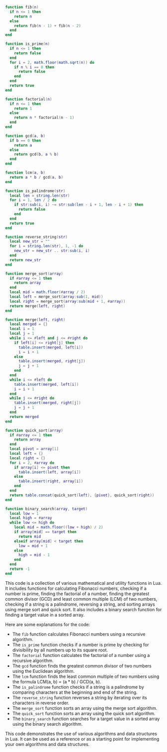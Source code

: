 ```lua
function fib(n)
  if n <= 1 then
    return n
  else
    return fib(n - 1) + fib(n - 2)
  end
end

function is_prime(n)
  if n <= 1 then
    return false
  end
  for i = 2, math.floor(math.sqrt(n)) do
    if n % i == 0 then
      return false
    end
  end
  return true
end

function factorial(n)
  if n <= 1 then
    return 1
  else
    return n * factorial(n - 1)
  end
end

function gcd(a, b)
  if b == 0 then
    return a
  else
    return gcd(b, a % b)
  end
end

function lcm(a, b)
  return a * b / gcd(a, b)
end

function is_palindrome(str)
  local len = string.len(str)
  for i = 1, len / 2 do
    if str:sub(i, i) ~= str:sub(len - i + 1, len - i + 1) then
      return false
    end
  end
  return true
end

function reverse_string(str)
  local new_str = ""
  for i = string.len(str), 1, -1 do
    new_str = new_str .. str:sub(i, i)
  end
  return new_str
end

function merge_sort(array)
  if #array <= 1 then
    return array
  end
  local mid = math.floor(#array / 2)
  local left = merge_sort(array:sub(1, mid))
  local right = merge_sort(array:sub(mid + 1, #array))
  return merge(left, right)
end

function merge(left, right)
  local merged = {}
  local i = 1
  local j = 1
  while i <= #left and j <= #right do
    if left[i] <= right[j] then
      table.insert(merged, left[i])
      i = i + 1
    else
      table.insert(merged, right[j])
      j = j + 1
    end
  end
  while i <= #left do
    table.insert(merged, left[i])
    i = i + 1
  end
  while j <= #right do
    table.insert(merged, right[j])
    j = j + 1
  end
  return merged
end

function quick_sort(array)
  if #array <= 1 then
    return array
  end
  local pivot = array[1]
  local left = {}
  local right = {}
  for i = 2, #array do
    if array[i] <= pivot then
      table.insert(left, array[i])
    else
      table.insert(right, array[i])
    end
  end
  return table.concat(quick_sort(left), {pivot}, quick_sort(right))
end

function binary_search(array, target)
  local low = 1
  local high = #array
  while low <= high do
    local mid = math.floor((low + high) / 2)
    if array[mid] == target then
      return mid
    elseif array[mid] < target then
      low = mid + 1
    else
      high = mid - 1
    end
  end
  return -1
end
```

This code is a collection of various mathematical and utility functions in Lua. It includes functions for calculating Fibonacci numbers, checking if a number is prime, finding the factorial of a number, finding the greatest common divisor (GCD) and least common multiple (LCM) of two numbers, checking if a string is a palindrome, reversing a string, and sorting arrays using merge sort and quick sort. It also includes a binary search function for finding a target value in a sorted array.

Here are some explanations for the code:

* The `fib` function calculates Fibonacci numbers using a recursive algorithm.
* The `is_prime` function checks if a number is prime by checking for divisibility by all numbers up to its square root.
* The `factorial` function calculates the factorial of a number using a recursive algorithm.
* The `gcd` function finds the greatest common divisor of two numbers using the Euclidean algorithm.
* The `lcm` function finds the least common multiple of two numbers using the formula LCM(a, b) = (a * b) / GCD(a, b).
* The `is_palindrome` function checks if a string is a palindrome by comparing characters at the beginning and end of the string.
* The `reverse_string` function reverses a string by iterating over its characters in reverse order.
* The `merge_sort` function sorts an array using the merge sort algorithm.
* The `quick_sort` function sorts an array using the quick sort algorithm.
* The `binary_search` function searches for a target value in a sorted array using the binary search algorithm.

This code demonstrates the use of various algorithms and data structures in Lua. It can be used as a reference or as a starting point for implementing your own algorithms and data structures.